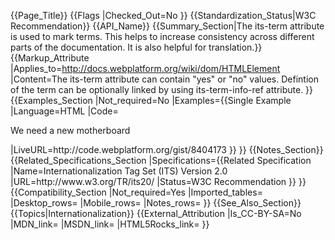 {{Page_Title}}
{{Flags
|Checked_Out=No
}}
{{Standardization_Status|W3C Recommendation}}
{{API_Name}}
{{Summary_Section|The its-term attribute is used to mark terms. This helps to increase consistency across different parts of the documentation. It is also helpful for translation.}}
{{Markup_Attribute
|Applies_to=http://docs.webplatform.org/wiki/dom/HTMLElement
|Content=The its-term attribute can contain "yes" or "no" values. Defintion of the term can be optionally linked by using its-term-info-ref attribute.
}}
{{Examples_Section
|Not_required=No
|Examples={{Single Example
|Language=HTML
|Code=<syntaxhighlight>
<!DOCTYPE html>
<html lang="en">
  <head>
    <meta charset="utf-8">
    <title>Terminology test: default</title>
  </head>
  <body>
    <p>We need a new <span its-term="yes">motherboard</span></p>
  </body>
</html>
</syntaxhighlight>
|LiveURL=http://code.webplatform.org/gist/8404173
}}
}}
{{Notes_Section}}
{{Related_Specifications_Section
|Specifications={{Related Specification
|Name=Internationalization Tag Set (ITS) Version 2.0
|URL=http://www.w3.org/TR/its20/
|Status=W3C Recommendation
}}
}}
{{Compatibility_Section
|Not_required=Yes
|Imported_tables=
|Desktop_rows=
|Mobile_rows=
|Notes_rows=
}}
{{See_Also_Section}}
{{Topics|Internationalization}}
{{External_Attribution
|Is_CC-BY-SA=No
|MDN_link=
|MSDN_link=
|HTML5Rocks_link=
}}